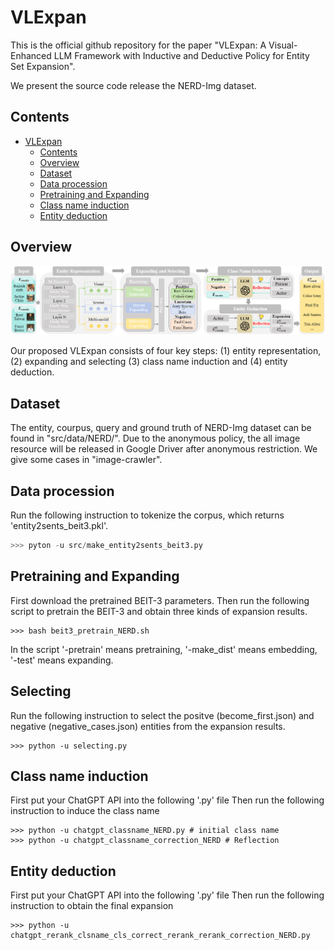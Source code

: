 # VLExpan
This is the official github repository for the paper "VLExpan: A Visual-Enhanced LLM Framework with Inductive and Deductive Policy for Entity Set Expansion".

We present the source code release the NERD-Img dataset.

## Contents

- [VLExpan](#VLExpan)
  - [Contents](#contents)
  - [Overview](#overview)
  - [Dataset](#Dataset)
  - [Data procession](#Data-procession)
  - [Pretraining and Expanding](#Pretraining-and-Expanding)
  - [Class name induction](#Class-name-induction)
  - [Entity deduction](#Entity-deduction)

## Overview
<img src="VLExpan.jpg"/>

Our proposed VLExpan consists of four key steps: (1) entity representation, (2) expanding and selecting (3) class name induction and (4) entity deduction.

## Dataset
The entity, courpus, query and ground truth of NERD-Img dataset can be found in "src/data/NERD/". 
Due to the anonymous policy, the all image resource will be released in Google Driver after anonymous restriction. We give some cases in "image-crawler". 

## Data procession
Run the following instruction to tokenize the corpus, which returns 'entity2sents_beit3.pkl'.
```python
>>> pyton -u src/make_entity2sents_beit3.py
```

## Pretraining and Expanding
First download the pretrained BEIT-3 parameters.
Then run the following script to pretrain the BEIT-3 and obtain three kinds of expansion results.
```
>>> bash beit3_pretrain_NERD.sh
```
In the script '-pretrain' means pretraining, '-make_dist' means embedding, '-test' means expanding.

## Selecting
Run the following instruction to select the positve (become_first.json) and negative (negative_cases.json) entities from the expansion results.
```
>>> python -u selecting.py
```

## Class name induction
First put your ChatGPT API into the following '.py' file
Then run the following instruction to induce the class name 
```
>>> python -u chatgpt_classname_NERD.py # initial class name
>>> python -u chatgpt_classname_correction_NERD # Reflection
```

## Entity deduction
First put your ChatGPT API into the following '.py' file
Then run  the following instruction to obtain the final expansion
```
>>> python -u chatgpt_rerank_clsname_cls_correct_rerank_rerank_correction_NERD.py 
```
